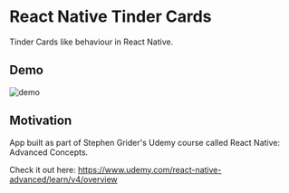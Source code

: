 # React Native Tinder Cards

Tinder Cards like behaviour in React Native.

## Demo

![demo](./tinder_cards_demo.gif)

## Motivation

App built as part of Stephen Grider's Udemy course called React Native: Advanced Concepts.

Check it out here: https://www.udemy.com/react-native-advanced/learn/v4/overview
